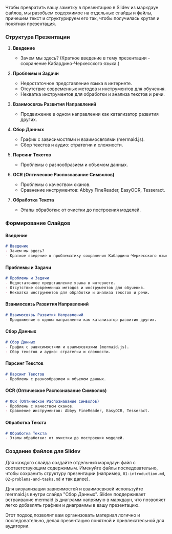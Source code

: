 Чтобы превратить вашу заметку в презентацию в Slidev из маркдаун файлов, мы разобьем содержимое на отдельные слайды и файлы, причешем текст и структурируем его так, чтобы получилась крутая и понятная презентация. 

### Структура Презентации

1. **Введение**
    - Зачем мы здесь? (Краткое введение в тему презентации - сохранение Кабардино-Черкесского языка.)

2. **Проблемы и Задачи**
    - Недостаточное представление языка в интернете.
    - Отсутствие современных методов и инструментов для обучения.
    - Нехватка инструментов для обработки и анализа текстов и речи.

3. **Взаимосвязь Развития Направлений**
    - Продвижение в одном направлении как катализатор развития других.

4. **Сбор Данных**
    - График с зависимостями и взаимосвязями (mermaid.js).
    - Сбор текстов и аудио: стратегии и сложности.

5. **Парсинг Текстов**
    - Проблемы с разнообразием и объемом данных.

6. **OCR (Оптическое Распознавание Символов)**
    - Проблемы с качеством сканов.
    - Сравнение инструментов: Abbyy FineReader, EasyOCR, Tesseract.

7. **Обработка Текста**
    - Этапы обработки: от очистки до построения моделей.

### Формирование Слайдов

#### Введение
```markdown
# Введение
- Зачем мы здесь?
- Краткое введение в проблематику сохранения Кабардино-Черкесского языка.
```

#### Проблемы и Задачи
```markdown
# Проблемы и Задачи
- Недостаточное представление языка в интернете.
- Отсутствие современных методов и инструментов для обучения.
- Нехватка инструментов для обработки и анализа текстов и речи.
```

#### Взаимосвязь Развития Направлений
```markdown
# Взаимосвязь Развития Направлений
- Продвижение в одном направлении как катализатор развития других.
```

#### Сбор Данных
```markdown
# Сбор Данных
- График с зависимостями и взаимосвязями (mermaid.js).
- Сбор текстов и аудио: стратегии и сложности.
```

#### Парсинг Текстов
```markdown
# Парсинг Текстов
- Проблемы с разнообразием и объемом данных.
```

#### OCR (Оптическое Распознавание Символов)
```markdown
# OCR (Оптическое Распознавание Символов)
- Проблемы с качеством сканов.
- Сравнение инструментов: Abbyy FineReader, EasyOCR, Tesseract.
```

#### Обработка Текста
```markdown
# Обработка Текста
- Этапы обработки: от очистки до построения моделей.
```

### Создание Файлов для Slidev

Для каждого слайда создайте отдельный маркдаун файл с соответствующим содержимым. Именуйте файлы последовательно, чтобы сохранить структуру презентации (например, `01-introduction.md`, `02-problems-and-tasks.md` и так далее). 

Для визуализации зависимостей и взаимосвязей используйте mermaid.js внутри слайда "Сбор Данных". Slidev поддерживает встраивание mermaid.js диаграмм напрямую в маркдаун, что позволяет легко добавлять графики и диаграммы в вашу презентацию.

Этот подход позволит вам организовать материал логично и последовательно, делая презентацию понятной и привлекательной для аудитории.